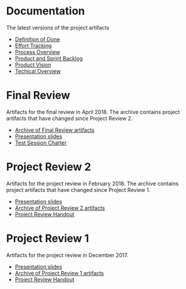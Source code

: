 # Documentation

The latest versions of the project artifacts

- [Definition of Done](https://drive.google.com/open?id=1p70n4uTAe2-XcgdLYgNzDOJQcAPFEADOGUOxk8FJ7KI)
- [Effort Tracking](https://drive.google.com/open?id=1e4cPpwelf38wj222_d4XWEAD8NpX782t5_gJsUjl2iQ)
- [Process Overview](https://drive.google.com/open?id=1KDro0oAbsfnF420U-eFjUGPTUL6KS3zOGvFDebREt4o)
- [Product and Sprint Backlog](https://app.zenhub.com/workspace/o/martturi/cv_master/boards?repos=109107017)
- [Product Vision](https://drive.google.com/open?id=1yAJ1tUxUcPBwP-JQcuusdJAQzJ6bQXftSQH2kNbCI50)
- [Techical Overview](https://drive.google.com/open?id=13vjEQyhVwfIhY3xnv283gShLnQrS_OkT5TDAJVJmJ2A)

# Final Review

Artifacts for the final review in April 2018. The archive contains project artifacts that have changed since Project Review 2.

- [Archive of Final Review artifacts](https://drive.google.com/open?id=1jajghCRsrkegsMx883RM3uPg5FzInquj)
- [Presentation slides](https://drive.google.com/open?id=1n4B9eSR54dwGQs2N5wWwbje1dnKTKjdc)
- [Test Session Charter](https://docs.google.com/document/d/1EqVi_5p_hOhRhDUgBNhVxbCTT9Qie-uXJRSmael9HZc/edit?usp=sharing)

# Project Review 2

Artifacts for the project review in February 2018. The archive contains project artifacts that have changed since Project Review 1.

- [Presentation slides](https://drive.google.com/open?id=1VvHlngsRQNfDK9u6hEq7OJ1vWsR3m9e7)
- [Archive of Project Review 2 artifacts](https://drive.google.com/open?id=1GWHbSS7_q9UrYbFXWG9jgYhxs45kUuJY)
- [Project Review Handout](https://drive.google.com/open?id=1dOdy0NoU9jdSbVWyKapXC-TUpfpkNQcfeIjJ3AtY3V4)

# Project Review 1

Artifacts for the project review in December 2017.

- [Presentation slides](https://docs.google.com/presentation/d/1m3cZP_MzYbRWUlv6z1RD7McLjixHWEk5F5KDGaSwie8/edit?usp=sharing)
- [Archive of Project Review 1 artifacts](https://drive.google.com/file/d/1DHZqQzXcIytuTT59QkUysLmOc-k_iQiO/view?usp=sharing)
- [Project Review Handout](https://docs.google.com/document/d/15NxXYduX0g01ImyKjDV3DmR08hCCcpipMHncBdSsC28/edit?usp=sharing)
